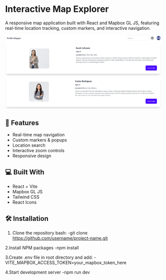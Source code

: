 # Interactive Map Explorer

A responsive map application built with React and Mapbox GL JS, featuring real-time location tracking, custom markers, and interactive navigation.

![Home Page](/public/Screenshoots/Home_Page.png)

## 🚀 Features
- Real-time map navigation
- Custom markers & popups
- Location search
- Interactive zoom controls
- Responsive design

## 💻 Built With
- React + Vite
- Mapbox GL JS
- Tailwind CSS
- React Icons

## 🛠️ Installation

1. Clone the repository
bash:
-git clone https://github.com/username/project-name.git

2.Install NPM packages
-npm install

3.Create .env file in root directory and add:
-VITE_MAPBOX_ACCESS_TOKEN=your_mapbox_token_here

4.Start development server
-npm run dev
